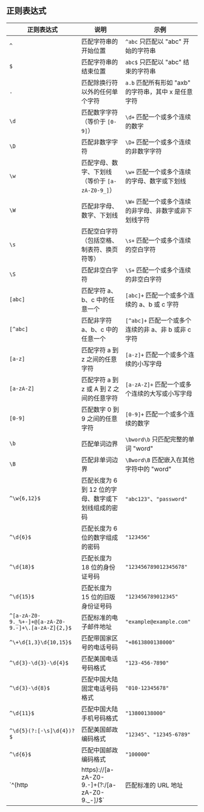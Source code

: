 
## 正则表达式


| 正则表达式                                         | 说明                                                | 示例                                                   |
| -------------------------------------------------- | --------------------------------------------------- | ------------------------------------------------------ |
| `^`                                                | 匹配字符串的开始位置                                | `^abc` 只匹配以 "abc" 开始的字符串                     |
| `$`                                                | 匹配字符串的结束位置                                | `abc$` 只匹配以 "abc" 结束的字符串                     |
| `.`                                                | 匹配除换行符以外的任何单个字符                      | `a.b` 匹配所有形如 "axb" 的字符串，其中 x 是任意字符   |
| `\d`                                               | 匹配数字字符（等价于 `[0-9]`）                      | `\d+` 匹配一个或多个连续的数字                         |
| `\D`                                               | 匹配非数字字符                                      | `\D+` 匹配一个或多个连续的非数字字符                   |
| `\w`                                               | 匹配字母、数字、下划线（等价于 `[a-zA-Z0-9_]`）     | `\w+` 匹配一个或多个连续的字母、数字或下划线           |
| `\W`                                               | 匹配非字母、数字、下划线                            | `\W+` 匹配一个或多个连续的非字母、非数字或非下划线字符 |
| `\s`                                               | 匹配空白字符（包括空格、制表符、换页符等）          | `\s+` 匹配一个或多个连续的空白字符                     |
| `\S`                                               | 匹配非空白字符                                      | `\S+` 匹配一个或多个连续的非空白字符                   |
| `[abc]`                                            | 匹配字符 a、b、c 中的任意一个                       | `[abc]+` 匹配一个或多个连续的 a、b 或 c 字符           |
| `[^abc]`                                           | 匹配非字符 a、b、c 中的任意一个                     | `[^abc]+` 匹配一个或多个连续的非 a、非 b 或非 c 字符   |
| `[a-z]`                                            | 匹配字符 a 到 z 之间的任意字符                      | `[a-z]+` 匹配一个或多个连续的小写字母                  |
| `[a-zA-Z]`                                         | 匹配字符 a 到 z 或 A 到 Z 之间的任意字符            | `[a-zA-Z]+` 匹配一个或多个连续的大写或小写字母         |
| `[0-9]`                                            | 匹配数字 0 到 9 之间的任意字符                      | `[0-9]+` 匹配一个或多个连续的数字                      |
| `\b`                                               | 匹配单词边界                                        | `\bword\b` 只匹配完整的单词 "word"                     |
| `\B`                                               | 匹配非单词边界                                      | `\Bword\B` 匹配嵌入在其他字符中的 "word"               |
| `^\w{6,12}$`                                       | 匹配长度为 6 到 12 位的字母、数字或下划线组成的密码 | `"abc123"`、`"password"`                               |
| `^\d{6}$`                                          | 匹配长度为 6 位的数字组成的密码                     | `"123456"`                                             |
| `^\d{18}$`                                         | 匹配长度为 18 位的身份证号码                        | `"123456789012345678"`                                 |
| `^\d{15}$`                                         | 匹配长度为 15 位的旧版身份证号码                    | `"123456789012345"`                                    |
| `^[a-zA-Z0-9._%+-]+@[a-zA-Z0-9.-]+\.[a-zA-Z]{2,}$` | 匹配标准的电子邮件地址                              | `"example@example.com"`                                |
| `^\+\d{1,3}\d{10,15}$`                             | 匹配带国家区号的电话号码                            | `"+8613800138000"`                                     |
| `^\d{3}-\d{3}-\d{4}$`                              | 匹配美国电话号码格式                                | `"123-456-7890"`                                       |
| `^\d{3}-\d{8}$`                                    | 匹配中国大陆固定电话号码格式                        | `"010-12345678"`                                       |
| `^\d{11}$`                                         | 匹配中国大陆手机号码格式                            | `"13800138000"`                                        |
| `^\d{5}(?:[-\s]\d{4})?$`                           | 匹配美国邮政编码格式                                | `"12345"`、`"12345-6789"`                              |
| `^\d{6}$`                                          | 匹配中国邮政编码格式                                | `"100000"`                                             |
| `^(http                                            | https)://[a-zA-Z0-9.-]+(?:/[a-zA-Z0-9._-]*)*$`      | 匹配标准的 URL 地址                                    | `"http://www.example.com"` |

